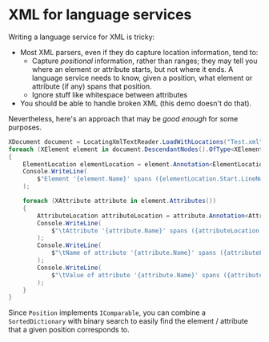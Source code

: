 # XML for language services

Writing a language service for XML is tricky:

* Most XML parsers, even if they do capture location information, tend to:
  * Capture _positional_ information, rather than ranges; they may tell you where an element or attribute starts, but not where it ends. A language service needs to know, given a position, what element or attribute (if any) spans that position.
  * Ignore stuff like whitespace between attributes
* You should be able to handle broken XML (this demo doesn't do that).

Nevertheless, here's an approach that may be _good enough_ for some purposes.

```csharp
XDocument document = LocatingXmlTextReader.LoadWithLocations("Test.xml");
foreach (XElement element in document.DescendantNodes().OfType<XElement>())
{
    ElementLocation elementLocation = element.Annotation<ElementLocation>();
    Console.WriteLine(
        $"Element '{element.Name}' spans ({elementLocation.Start.LineNumber},{elementLocation.Start.ColumnNumber}) to ({elementLocation.End.LineNumber},{elementLocation.End.ColumnNumber})"
    );

    foreach (XAttribute attribute in element.Attributes())
    {
        AttributeLocation attributeLocation = attribute.Annotation<AttributeLocation>();
        Console.WriteLine(
            $"\tAttribute '{attribute.Name}' spans ({attributeLocation.Start.LineNumber},{attributeLocation.Start.ColumnNumber}) to ({attributeLocation.End.LineNumber},{attributeLocation.End.ColumnNumber})"
        );
        Console.WriteLine(
            $"\tName of attribute '{attribute.Name}' spans ({attributeLocation.NameStart.LineNumber},{attributeLocation.NameStart.ColumnNumber}) to ({attributeLocation.NameEnd.LineNumber},{attributeLocation.NameEnd.ColumnNumber})"
        );
        Console.WriteLine(
            $"\tValue of attribute '{attribute.Name}' spans ({attributeLocation.ValueStart.LineNumber},{attributeLocation.ValueStart.ColumnNumber}) to ({attributeLocation.ValueEnd.LineNumber},{attributeLocation.ValueEnd.ColumnNumber})"
        );
    }
}
```

Since `Position` implements `IComparable`, you can combine a `SortedDictionary` with binary search to easily find the element / attribute that a given position corresponds to.
